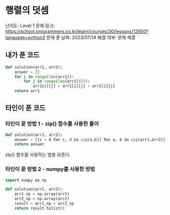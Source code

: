 # 행렬의 덧셈

난이도: Level 1
문제 링크: https://school.programmers.co.kr/learn/courses/30/lessons/12950?language=python3
문제 푼 날짜: 2023/07/14
해결 여부: 문제 해결

## 내가 푼 코드

```python
def solution(arr1, arr2):
    answer = []
    for i in range(len(arr1)):
        for j in range(len(arr1[0])):
            arr1[i][j] = arr1[i][j] + arr2[i][j]
    return arr1
```

## 타인이 푼 코드

### 타인이 푼 방법 1 - zip() 함수를 사용한 풀이

```python
def solution(arr1, arr2):
    answer = [[c + d for c, d in zip(a,b)] for a, b in zip(arr1,arr2)]
    return answer
```

zip() 함수를 사용하는 법을 모른다.

### 타인이 푼 방법 2 - numpy를 사용한 방법

```python
import numpy as np

def solution(arr1, arr2):
    arr1_np = np.array(arr1)
    arr2_np = np.array(arr2)
    result = arr1_np + arr2_np
    return result.tolist()
```